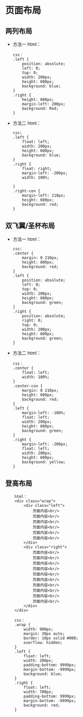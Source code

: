 #   页面布局
##  两列布局
*   方法一
        html：
        <div class="left"></div>
        <div class="right"></div>

        css：
        .left {
            position: absolute;
            left: 0;
            top: 0;
            width: 200px;
            height: 600px;
            background: blue;
        }
        .right {
            height: 600px;
            margin-left: 200px;
            background: Red;
        }

*   方法二
        html：
        <div class="left"></div>
        <div class="right">
            <div class="right-con"></div>
        </div>

        css:
        .left {
            float: left;
            width: 200px;
            height: 600px;
            background: blue;
        }
        .right {
            float: right;
            margin-left: -200px;
            width: 100%;

        }
        .right-con {
            margin-left: 210px;
            height: 600px;
            background: red;
        }

##  双飞翼/圣杯布局
*   方法一
        html：
        <div class="center"></div>
        <div class="left"></div>
        <div class="right"></div>

        css:
        .center {
            margin: 0 210px;
            height: 600px;
            background: red;
        }   
        .left {
            position: absolute;
            left: 0;
            top: 0;
            width: 200px;
            height: 600px;
            background: green;
        }
        .right {
            position: absolute;
            right: 0;
            top: 0;
            width: 200px;
            height: 600px;
            background: green;
        }

*   方法二
        html：
        <div class="center">
            <div class="center-con"></div>
        </div>
        <div class="left"></div>
        <div class="right"></div>

        css：
        .center {
            float: left;
            width: 100%;
        }
        .center-con {
            margin: 0 210px;
            height: 600px;
            background: red;
        }   
        .left {
            margin-left: -100%;
            float: left;
            width: 200px;
            height: 600px;
            background: green;
        }
        .right {
            margin-left: -200px;
            float: left;
            width: 200px;
            height: 600px;
            background: yellow;
        }

##  登高布局
        html：
        <div class="wrap">
            <div class="left">
                页面内容<br/>
                页面内容<br/>
                页面内容<br/>
                页面内容<br/>
                页面内容<br/>
                页面内容<br/>
            </div>
            <div class="right">
                页面内容<br/>
                页面内容<br/>
                页面内容<br/>
                页面内容<br/>
                页面内容<br/>
                页面内容<br/>
                页面内容<br/>
                页面内容<br/>
                页面内容<br/>
                页面内容<br/>
            </div>
        </div>

        css：
        .wrap {
            width: 900px;
            margin: 30px auto;
            border: 10px solid #000;
            overflow: hidden;
        }
        .left {
            float: left;
            width: 200px;
            padding-bottom: 9999px;
            margin-bottom: -9999px;
            background: blue;
        }
        .right {
            float: left;
            width: 700px;
            padding-bottom: 9999px;
            margin-bottom: -9999px;
            background: red;
        }

